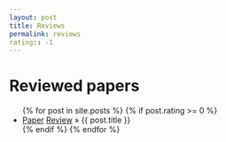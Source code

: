 ```yaml
---
layout: post
title: Reviews
permalink: reviews
rating:: -1
---
```


<div id="home">
  <h1>Reviewed papers</h1>
  <ul class="posts">
    {% for post in site.posts %}
      {% if post.rating >= 0 %}
        <li><a href="{{ post.ref }}">Paper</a>   <a href="{{ post.url }}">Review</a> &raquo; {{ post.title }} </li>
      {% endif %}
    {% endfor %}
  </ul>
</div>
